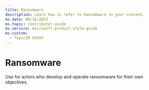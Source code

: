 ```yaml
---
title: Ransomware
description: Learn how to refer to Ransomware in your content.
ms.date: 06/16/2023
ms.topic: contributor-guide
ms.service: microsoft-product-style-guide
ms.custom:
  - TopicID 63502
---
```



# Ransomware

Use for actors who develop and operate ransomware for their own objectives.  

